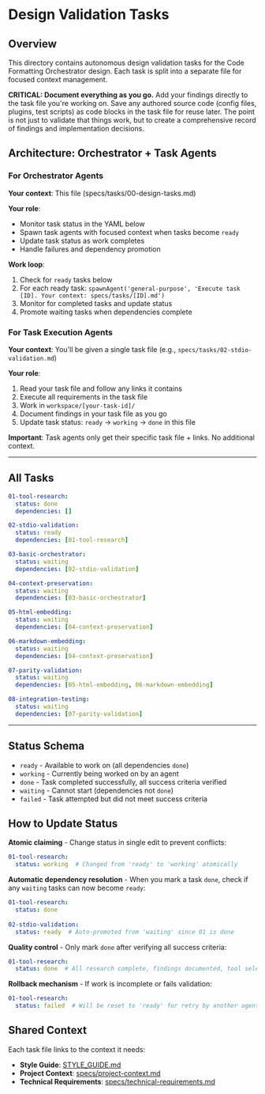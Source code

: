 # Design Validation Tasks

## Overview
This directory contains autonomous design validation tasks for the Code Formatting Orchestrator design. Each task is split into a separate file for focused context management.

**CRITICAL: Document everything as you go.** Add your findings directly to the task file you're working on. Save any authored source code (config files, plugins, test scripts) as code blocks in the task file for reuse later. The point is not just to validate that things work, but to create a comprehensive record of findings and implementation decisions.

## Architecture: Orchestrator + Task Agents

### For Orchestrator Agents
**Your context**: This file (specs/tasks/00-design-tasks.md)

**Your role**: 
- Monitor task status in the YAML below
- Spawn task agents with focused context when tasks become `ready`
- Update task status as work completes
- Handle failures and dependency promotion

**Work loop**:
1. Check for `ready` tasks below
2. For each ready task: `spawnAgent('general-purpose', 'Execute task [ID]. Your context: specs/tasks/[ID].md')`
3. Monitor for completed tasks and update status
4. Promote waiting tasks when dependencies complete

### For Task Execution Agents
**Your context**: You'll be given a single task file (e.g., `specs/tasks/02-stdio-validation.md`)

**Your role**: 
1. Read your task file and follow any links it contains
2. Execute all requirements in the task file
3. Work in `workspace/[your-task-id]/` 
4. Document findings in your task file as you go
5. Update task status: `ready` → `working` → `done` in this file

**Important**: Task agents only get their specific task file + links. No additional context.

---

## All Tasks

```yaml
01-tool-research:
  status: done
  dependencies: []

02-stdio-validation:
  status: ready
  dependencies: [01-tool-research]

03-basic-orchestrator:
  status: waiting
  dependencies: [02-stdio-validation]

04-context-preservation:
  status: waiting
  dependencies: [03-basic-orchestrator]

05-html-embedding:
  status: waiting
  dependencies: [04-context-preservation]

06-markdown-embedding:
  status: waiting
  dependencies: [04-context-preservation]

07-parity-validation:
  status: waiting
  dependencies: [05-html-embedding, 06-markdown-embedding]

08-integration-testing:
  status: waiting
  dependencies: [07-parity-validation]
```

---

## Status Schema

- `ready` - Available to work on (all dependencies `done`)
- `working` - Currently being worked on by an agent
- `done` - Task completed successfully, all success criteria verified
- `waiting` - Cannot start (dependencies not `done`)
- `failed` - Task attempted but did not meet success criteria

## How to Update Status

**Atomic claiming** - Change status in single edit to prevent conflicts:
```yaml
01-tool-research:
  status: working  # Changed from 'ready' to 'working' atomically
```

**Automatic dependency resolution** - When you mark a task `done`, check if any `waiting` tasks can now become `ready`:
```yaml
01-tool-research:
  status: done
  
02-stdio-validation:
  status: ready  # Auto-promoted from 'waiting' since 01 is done
```

**Quality control** - Only mark `done` after verifying all success criteria:
```yaml
01-tool-research:
  status: done  # All research complete, findings documented, tool selection report created
```

**Rollback mechanism** - If work is incomplete or fails validation:
```yaml
01-tool-research:
  status: failed  # Will be reset to 'ready' for retry by another agent
```


## Shared Context

Each task file links to the context it needs:
- **Style Guide**: [STYLE_GUIDE.md](../../STYLE_GUIDE.md)
- **Project Context**: [specs/project-context.md](../project-context.md)  
- **Technical Requirements**: [specs/technical-requirements.md](../technical-requirements.md)
